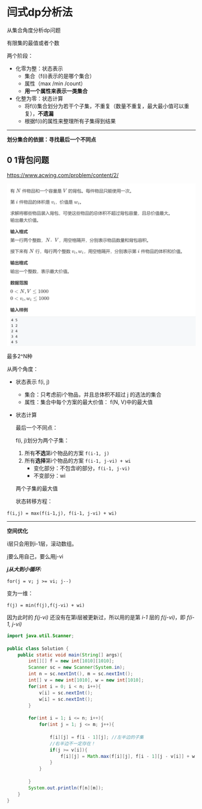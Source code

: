 # 闫式dp分析法



从集合角度分析dp问题

有限集的最值或者个数



两个阶段：

- 化零为整：状态表示
  - 集合（f(i)表示的是哪个集合）
  - 属性（max /min /count）
  - **用一个属性来表示一类集合**
- 化整为零：状态计算
  - 将f(i)集合划分为若干个子集，不重复（数量不重复，最大最小值可以重复），**不遗漏**
  - 根据f(i)的属性来整理所有子集得到结果



----

**划分集合的依据：寻找最后一个不同点**





## 0 1背包问题



https://www.acwing.com/problem/content/2/



![image-20210421230219775](../picture/DP/image-20210421230219775.png)

最多2^N种



从两个角度：

- 状态表示  f(i, j)
  - 集合：只考虑前i个物品，并且总体积不超过 j 的选法的集合
  - 属性：集合中每个方案的最大价值： f(N, V)中的最大值

- 状态计算

  最后一个不同点：

  f(i, j)划分为两个子集：

  1. 所有**不选**第i个物品的方案  `f(i-1, j)`
  2. 所有**选择**第i个物品的方案  `f(i-1, j-vi) + wi`
     - 变化部分：不包含i的部分，`f(i-1, j-vi)`
     - 不变部分：wi

  两个子集的最大值

  
  
  状态转移方程：

```
f(i,j) = max(f(i-1,j), f(i-1, j-vi) + wi)
```



---

**空间优化**

i层只会用到i-1层，滚动数组。

j要么用自己，要么用j-vi

***j从大到小循环:***

```
for(j = v; j >= vi; j--)
```

变为一维：

```
f(j) = min(f(j),f(j-vi) + wi)
```

因为此时的 *f(j-vi)* 还没有在第i层被更新过，所以用的是第 *i-1* 层的 *f(j-vi)*，即 *f(i-1, j-vi)*



```java
import java.util.Scanner;

public class Solution {
    public static void main(String[] args){
        int[][] f = new int[1010][1010];
        Scanner sc = new Scanner(System.in);
        int n = sc.nextInt(), m = sc.nextInt();
        int[] v = new int[1010], w = new int[1010];
        for(int i = 0; i < n; i++){
            v[i] = sc.nextInt();
            w[i] = sc.nextInt();
        }

        for(int i = 1; i <= n; i++){
            for(int j = 1; j <= m; j++){

                f[i][j] = f[i - 1][j]; //左半边的子集
                //右半边不一定存在！
                if(j >= v[i]){
                    f[i][j] = Math.max(f[i][j], f[i - 1][j - v[i]] + w[i]);
                }
            }

        }
        System.out.println(f[n][m]);
    }
}
```











































































































































































